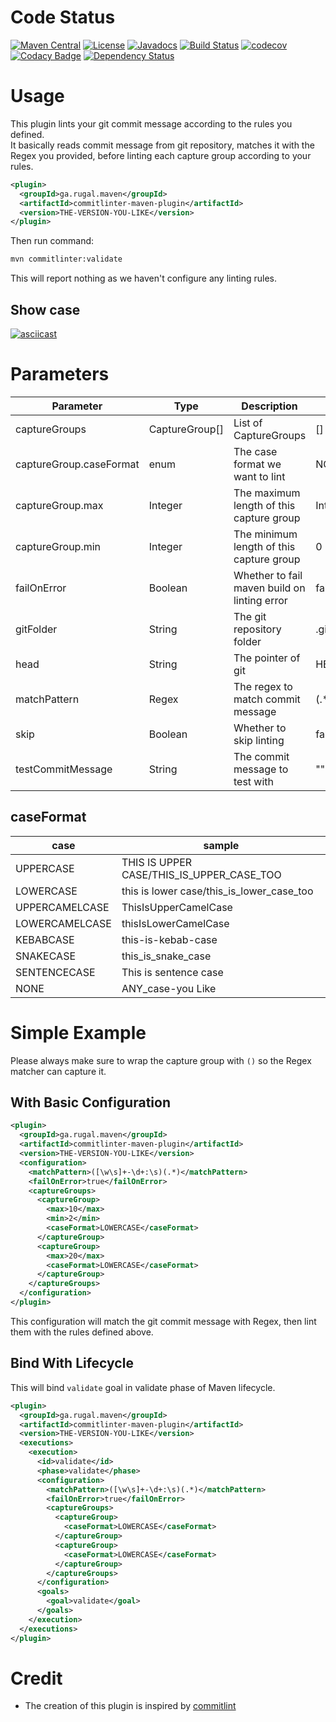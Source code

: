 # Code Status
[![Maven Central](https://maven-badges.herokuapp.com/maven-central/ga.rugal.maven/commitlinter-maven-plugin/badge.svg?style=plastic)](https://maven-badges.herokuapp.com/maven-central/ga.rugal.maven/commitlinter-maven-plugin)
[![License](https://img.shields.io/badge/license-Apache%202-4EB1BA.svg)](https://www.apache.org/licenses/LICENSE-2.0.html)
[![Javadocs](https://javadoc.io/badge/ga.rugal.maven/commitlinter-maven-plugin.svg)](https://javadoc.io/doc/ga.rugal.maven/commitlinter-maven-plugin)
[![Build Status](https://travis-ci.org/Rugal/commitlinter-maven-plugin.svg?branch=master)](https://travis-ci.org/Rugal/commitlinter-maven-plugin)
[![codecov](https://codecov.io/gh/Rugal/commitlinter-maven-plugin/branch/master/graph/badge.svg)](https://codecov.io/gh/Rugal/commitlinter-maven-plugin)
[![Codacy Badge](https://api.codacy.com/project/badge/Grade/943c0bb74b1a47a6be8579d50e608dba)](https://www.codacy.com/app/ryujinwrath/commitlinter-maven-plugin?utm_source=github.com&amp;utm_medium=referral&amp;utm_content=Rugal/commitlinter-maven-plugin&amp;utm_campaign=Badge_Grade)
[![Dependency Status](https://www.versioneye.com/user/projects/5a172b690fb24f001cf0bd0e/badge.svg?style=flat-square)](https://www.versioneye.com/user/projects/5a172b690fb24f001cf0bd0e)

# Usage
This plugin lints your git commit message according to the rules you defined.  
It basically reads commit message from git repository, matches it with the Regex you provided, before linting each capture group according to your rules.  

```xml
<plugin>
  <groupId>ga.rugal.maven</groupId>
  <artifactId>commitlinter-maven-plugin</artifactId>
  <version>THE-VERSION-YOU-LIKE</version>
</plugin>
```

Then run command:
```bash
mvn commitlinter:validate
```
This will report nothing as we haven't configure any linting rules.

## Show case
[![asciicast](https://asciinema.org/a/MkGawonrwNZsrq6gRjzpNS9Cd.png)](https://asciinema.org/a/MkGawonrwNZsrq6gRjzpNS9Cd)

# Parameters

Parameter | Type | Description | Default
---|---|---|---
captureGroups| CaptureGroup[] | List of CaptureGroups | []
captureGroup.caseFormat | enum | The case format we want to lint | NONE
captureGroup.max | Integer | The maximum length of this capture group | Integer.MAX
captureGroup.min | Integer | The minimum length of this capture group | 0
failOnError|Boolean | Whether to fail maven build on linting error | false
gitFolder|String|The git repository folder| .git
head|String | The pointer of git | HEAD
matchPattern |Regex|The regex to match commit message|(.*)
skip|Boolean|Whether to skip linting| false
testCommitMessage|String|The commit message to test with|""

## caseFormat

case | sample
---|---
UPPERCASE | THIS IS UPPER CASE/THIS_IS_UPPER_CASE_TOO
LOWERCASE | this is lower case/this_is_lower_case_too
UPPERCAMELCASE | ThisIsUpperCamelCase
LOWERCAMELCASE | thisIsLowerCamelCase
KEBABCASE | this-is-kebab-case
SNAKECASE | this_is_snake_case
SENTENCECASE | This is sentence case
NONE | ANY_case-you Like

# Simple Example
Please always make sure to wrap the capture group with `()` so the Regex matcher can capture it.  

## With Basic Configuration

```xml
<plugin>
  <groupId>ga.rugal.maven</groupId>
  <artifactId>commitlinter-maven-plugin</artifactId>
  <version>THE-VERSION-YOU-LIKE</version>
  <configuration>
    <matchPattern>([\w\s]+-\d+:\s)(.*)</matchPattern>
    <failOnError>true</failOnError>
    <captureGroups>
      <captureGroup>
        <max>10</max>
        <min>2</min>
        <caseFormat>LOWERCASE</caseFormat>
      </captureGroup>
      <captureGroup>
        <max>20</max>
        <caseFormat>LOWERCASE</caseFormat>
      </captureGroup>
    </captureGroups>
  </configuration>
</plugin>
```

This configuration will match the git commit message with Regex, then lint them with the rules defined above.

## Bind With Lifecycle

This will bind `validate` goal in validate phase of Maven lifecycle.
```xml
<plugin>
  <groupId>ga.rugal.maven</groupId>
  <artifactId>commitlinter-maven-plugin</artifactId>
  <version>THE-VERSION-YOU-LIKE</version>
  <executions>
    <execution>
      <id>validate</id>
      <phase>validate</phase>
      <configuration>
        <matchPattern>([\w\s]+-\d+:\s)(.*)</matchPattern>
        <failOnError>true</failOnError>
        <captureGroups>
          <captureGroup>
            <caseFormat>LOWERCASE</caseFormat>
          </captureGroup>
          <captureGroup>
            <caseFormat>LOWERCASE</caseFormat>
          </captureGroup>
        </captureGroups>
      </configuration>
      <goals>
        <goal>validate</goal>
      </goals>
    </execution>
  </executions>
</plugin>
```

# Credit
* The creation of this plugin is inspired by [commitlint](https://github.com/marionebl/commitlint)

